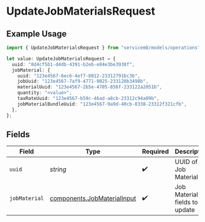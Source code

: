 # UpdateJobMaterialsRequest

## Example Usage

```typescript
import { UpdateJobMaterialsRequest } from "servicem8/models/operations";

let value: UpdateJobMaterialsRequest = {
  uuid: "8d4cf5b1-d4db-4391-b2eb-e84e3be3938f",
  jobMaterial: {
    uuid: "123e4567-6ec6-4ef7-8012-23312791bc3b",
    jobUuid: "123e4567-7af9-4771-9025-233120b3498b",
    materialUuid: "123e4567-2b5e-4705-856f-233122a2051b",
    quantity: "<value>",
    taxRateUuid: "123e4567-b59c-46ad-a8cb-23312c94a09b",
    jobMaterialBundleUuid: "123e4567-9a9d-40cb-8338-23312f321cfb",
  },
};
```

## Fields

| Field                                                                      | Type                                                                       | Required                                                                   | Description                                                                |
| -------------------------------------------------------------------------- | -------------------------------------------------------------------------- | -------------------------------------------------------------------------- | -------------------------------------------------------------------------- |
| `uuid`                                                                     | *string*                                                                   | :heavy_check_mark:                                                         | UUID of the Job Material                                                   |
| `jobMaterial`                                                              | [components.JobMaterialInput](../../models/components/jobmaterialinput.md) | :heavy_check_mark:                                                         | Job Material fields to update                                              |